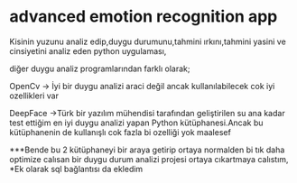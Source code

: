 # advanced emotion recognition app
 Kisinin yuzunu analiz edip,duygu durumunu,tahmini ırkını,tahmini yasini ve cinsiyetini analiz eden python uygulaması,

 diğer duygu analiz programlarından farklı olarak;
 
 OpenCv -> İyi bir duygu analizi araci değil ancak kullanılabilecek cok iyi ozellikleri var 
 
 DeepFace ->Türk bir yazılım mühendisi tarafından geliştirilen su ana kadar test ettiğim en iyi duygu analizi yapan Python kütüphanesi.Ancak bu kütüphanenin de kullanışlı cok fazla bi ozelliği yok maalesef
 
 ***Bende bu 2 kütüphaneyi bir araya getirip ortaya normalden bi tık daha optimize calısan bir duygu durum analizi projesi ortaya cıkartmaya calıstım,
 *Ek olarak sql bağlantısı da ekledim

